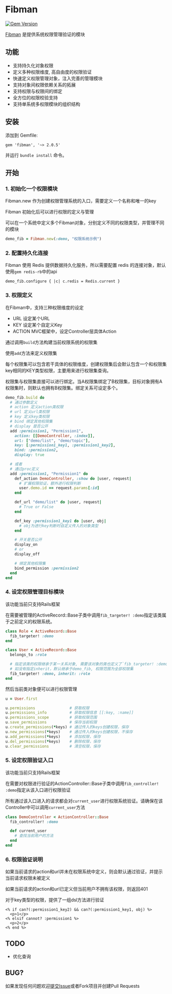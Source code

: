 # Fibman
[<img src="http://badge.fury.io/rb/fibman.png" alt="Gem Version" />](http://badge.fury.io/rb/fibman)

[Fibman](https://github.com/Warrenoo/fibman) 是提供系统权限管理验证的模块


## 功能

- 支持持久化对象权限
- 定义多种权限维度, 高自由度的权限验证
- 快速定义权限管理对象，注入完善的管理模块
- 支持对象间权限依赖关系的拓展
- 支持权限与权限间的绑定
- 全方位的权限校验支持
- 支持单系统多权限模块的组织结构

## 安装

添加到 Gemfile:

    gem 'fibman', '~> 2.0.5'

并运行 `bundle install` 命令。

## 开始

### 1. 初始化一个权限模块

Fibman.new 作为创建权限管理系统的入口，需要定义一个名称和唯一的key

Fibman 初始化后可以进行权限的定义与管理

可以在一个系统中定义多个Fibman对象，分别定义不同的权限类型，并管理不同的模块

```ruby
demo_fib = Fibman.new(:demo, "权限系统示例")
```

### 2. 配置持久化连接

Fibman 使用 Redis 提供数据持久化服务，所以需要配置 redis 的连接对象，默认使用`gem redis-rb`中的api

```
demo_fib.configure { |c| c.redis = Redis.current }
```

### 3. 权限定义

在Fibman中，支持三种权限维度的设定

- URL    设定某个URL
- KEY    设定某个自定义Key
- ACTION MVC框架中，设定Controller层具体Action

通过调用`build`方法构建当前权限系统的权限集

使用`add`方法来定义权限集

每个权限集可以包含若干具体的权限维度，创建权限集后会默认包含一个和权限集key相同的KEY类型权限，主要用来进行权限集查询。

权限集与权限集直接可以进行绑定。当A权限集绑定了B权限集，目标对象拥有A权限集时，则默认也拥有B权限集。绑定关系可设定多个。

```ruby
demo_fib.build do
  # 通过参数定义
  # action 定义action类权限
  # url 定义url类权限
  # key 定义key类权限
  # bind 绑定其他权限集
  # display 是否公开
  add :permission1, "Permission1",
    action: [[DemoController, :index]],
    url: ["demo/list", "demo/topic"],
    key: [:permission1_key1, :permission1_key2],
    bind: :permission2,
    display: true

  # 或者
  # 通过proc定义
  add :permission1, "Permission1" do
    def_action DemoController, :show do |user, request|
      # 扩展权限验证，额外进行权限判断
      user.demo.id == request.params[:id]
    end

    def_url "demo/list" do |user, request|
      # True or False
    end

    def_key :permission1_key1 do |user, obj|
      # obj为进行key判断时自定义传入的对象类型
    end

    # 开关是否公开
    display_on
    # or
    display_off

    # 绑定其他权限集
    bind_permission :permission2
  end
end
```

### 4. 设定权限管理目标模块

该功能当前只支持Rails框架

在需要被管理的ActiveRecord::Base子类中调用`fib_targeter! :demo`指定该类属于之前定义的权限系统。

```ruby
class Role < ActiveRecord::Base
  fib_targeter! :demo
end

class User < ActiveRecord::Base
  belongs_to :role

  # 指定该类的权限继承于某一关系对象, 需要该对象的类也定义了`fib_targeter! :demo`
  # 如没有指定inherit，默认继承于demo_fib, 权限范围为全部权限集
  fib_targeter! :demo, inherit: :role
end
```

然后当前类对象便可以进行权限管理
```ruby
u = User.first

u.permissions               # 获取权限
u.permissions_info          # 获取权限信息 [[:key, :name]]
u.permissions_scope         # 获取权限范围
u.save_permissions          # 保存当前权限
u.create_permissions(*keys) # 通过传入的keys创建权限，保存
u.new_permissions(*keys)    # 通过传入的keys创建权限，不保存
u.add_permissions(*keys)    # 添加权限，保存
u.del_permissions(*keys)    # 删除权限，保存
u.clear_permissions         # 清空权限，保存
```

### 5. 设定权限验证入口

该功能当前只支持Rails框架

在需要对权限进行验证的ActionController::Base子类中调用`fib_controller! :demo`指定从该入口进行权限验证

所有通过该入口进入的请求都会对`current_user`进行权限系统验证。请确保在该Controller中可以调用`current_user`方法

```ruby
class DemoController < ActionController::Base
  fib_controller! :demo

  def current_user
    # 查找当前用户的方法
  end
end
```

### 6. 权限验证说明

如果当前请求的action和url并未在权限系统中定义，则会默认通过验证，并提示当前请求权限未被定义

如果当前请求的action和url已定义但当前用户不拥有该权限，则返回401

对于key类型的权限，提供了一组dsl方法进行验证

```erb
<% if can?(:permission1_key2) && can?(:permission1_key1, obj) %>
  <p>1</p>
<% elsif cannot? :permission1 %>
  <p>2</p>
<% end %>
```

## TODO

- 优化查询

## BUG?

如果发现任何问题欢迎[提交Issue](https://github.com/Warrenoo/fibman/issues)或者Fork项目并创建Pull Requests

